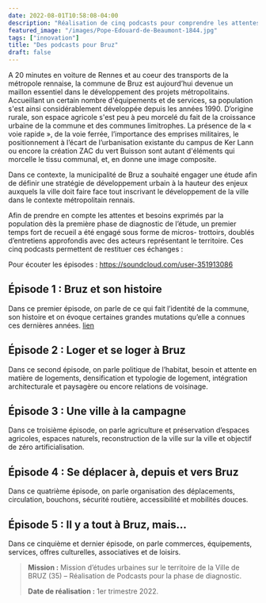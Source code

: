 ```yaml
---
date: 2022-08-01T10:58:08-04:00
description: "Réalisation de cinq podcasts pour comprendre les attentes et les besoins des habitant.e.s de la commune de Bruz"
featured_image: "/images/Pope-Edouard-de-Beaumont-1844.jpg"
tags: ["innovation"]
title: "Des podcasts pour Bruz"
draft: false
---
```


A 20 minutes en voiture de Rennes et au coeur des transports de la métropole rennaise, la commune
de Bruz est aujourd’hui devenue un maillon essentiel dans le développement des projets
métropolitains. Accueillant un certain nombre d&#39;équipements et de services, sa population s&#39;est ainsi considérablement développée depuis les années 1990. D’origine rurale, son espace agricole s&#39;est peu à peu morcelé du fait de la croissance urbaine de la commune et des communes limitrophes. La présence de la « voie rapide », de la voie ferrée, l’importance des emprises militaires, le
positionnement à l’écart de l’urbanisation existante du campus de Ker Lann ou encore la création
ZAC du vert Buisson sont autant d&#39;éléments qui morcelle le tissu communal, et, en donne une image
composite.

Dans ce contexte, la municipalité de Bruz a souhaité engager une étude afin de définir une stratégie
de développement urbain à la hauteur des enjeux auxquels la ville doit faire face tout inscrivant le
développement de la ville dans le contexte métropolitain rennais.

Afin de prendre en compte les attentes et besoins exprimés par la population dès la première phase
de diagnostic de l’étude, un premier temps fort de recueil a été engagé sous forme de micros-
trottoirs, doublés d’entretiens approfondis avec des acteurs représentant le territoire. Ces cinq
podcasts permettent de restituer ces échanges :

Pour écouter les épisodes : https://soundcloud.com/user-351913086

## Épisode 1 : Bruz et son histoire

Dans ce premier épisode, on parle de ce qui fait l’identité de la commune, son histoire et on
évoque certaines grandes mutations qu’elle a connues ces dernières années. [lien](https://soundcloud.com/user-351913086/episode-1-bruz-et-son-histoire?utm_source=clipboard&amp;utm_medium=text&amp;utm_campaign=social_sharing)

## Épisode 2 : Loger et se loger à Bruz

Dans ce second épisode, on parle politique de l’habitat, besoin et attente en matière de
logements, densification et typologie de logement, intégration architecturale et paysagère
ou encore relations de voisinage.

## Épisode 3 : Une ville à la campagne

Dans ce troisième épisode, on parle agriculture et préservation d’espaces agricoles, espaces
naturels, reconstruction de la ville sur la ville et objectif de zéro artificialisation.

## Épisode 4 : Se déplacer à, depuis et vers Bruz

Dans ce quatrième épisode, on parle organisation des déplacements, circulation, bouchons,
sécurité routière, accessibilité et mobilités douces.

## Épisode 5 : Il y a tout à Bruz, mais…

Dans ce cinquième et dernier épisode, on parle commerces, équipements, services, offres
culturelles, associatives et de loisirs.

> **Mission :** Mission d’études urbaines sur le territoire de la Ville de BRUZ (35) – Réalisation de Podcasts pour la phase de diagnostic.
> 
> **Date de réalisation :** 1er trimestre 2022.